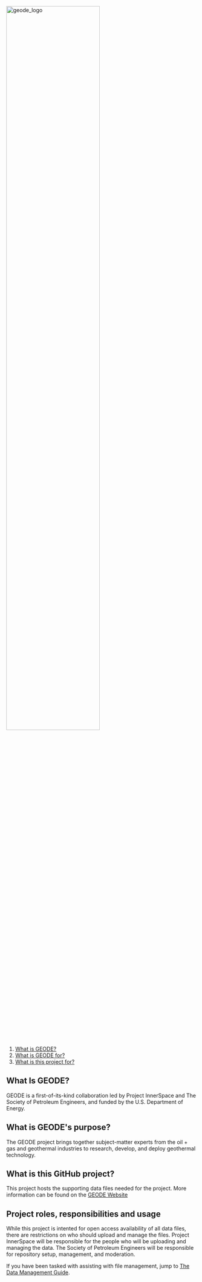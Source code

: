 [
    <picture>
        <source media="(prefers-color-scheme: dark)" srcset="https://raw.githubusercontent.com/wiki/GEODE-Data/files/images/geode_dark.svg"/>
        <img src="https://raw.githubusercontent.com/wiki/GEODE-Data/files/images/geode.svg" alt="geode_logo" width="70%"/>
    </picture>
](https://www.geode.energy/)

1. <a href="#what-is-geode">What is GEODE?</a>
1. <a href="#what-is-geodes-purpose">What is GEODE for?</a>
1. <a href="#what-is-this-github-project">What is this project for?</a>

<a id="what-is-geode" />

## What Is GEODE?

GEODE is a first-of-its-kind collaboration led by Project InnerSpace and The Society of Petroleum Engineers, and funded by the U.S. Department of Energy.

<a id="what-is-geodes-purpose" />

## What is GEODE's purpose?

The GEODE project brings together subject-matter experts from the oil + gas and geothermal industries to research, develop, and deploy geothermal technology.

<a id="what-is-this-github-project" />

## What is this GitHub project?

This project hosts the supporting data files needed for the project.  More information can be found on the [GEODE Website](https://www.geode.energy/)

## Project roles, responsibilities and usage

While this project is intented for open access availability of all data files, there are restrictions on who should upload and manage the files.  Project InnerSpace will be responsible for the people who will be uploading and managing the data.  The Society of Petroleum Engineers will be responsible for repository setup, management, and moderation.  

If you have been tasked with assisting with file management, jump to [The Data Management Guide](/files/wiki/Data-Management-Guide).